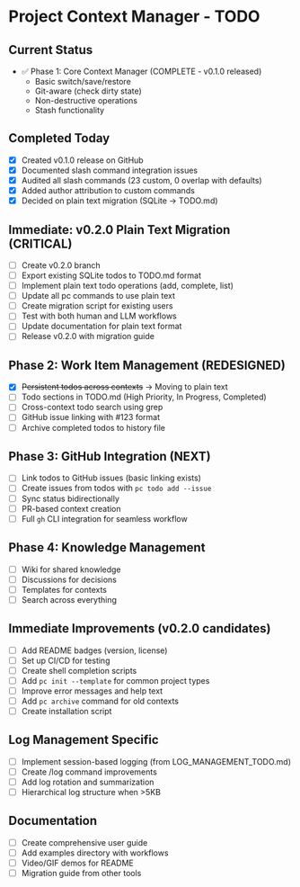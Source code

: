 # Project Context Manager - TODO

## Current Status
- ✅ Phase 1: Core Context Manager (COMPLETE - v0.1.0 released)
  - Basic switch/save/restore
  - Git-aware (check dirty state)
  - Non-destructive operations
  - Stash functionality

## Completed Today
- [x] Created v0.1.0 release on GitHub
- [x] Documented slash command integration issues
- [x] Audited all slash commands (23 custom, 0 overlap with defaults)
- [x] Added author attribution to custom commands
- [x] Decided on plain text migration (SQLite → TODO.md)

## Immediate: v0.2.0 Plain Text Migration (CRITICAL)
- [ ] Create v0.2.0 branch
- [ ] Export existing SQLite todos to TODO.md format
- [ ] Implement plain text todo operations (add, complete, list)
- [ ] Update all pc commands to use plain text
- [ ] Create migration script for existing users
- [ ] Test with both human and LLM workflows
- [ ] Update documentation for plain text format
- [ ] Release v0.2.0 with migration guide

## Phase 2: Work Item Management (REDESIGNED)
- [x] ~~Persistent todos across contexts~~ → Moving to plain text
- [ ] Todo sections in TODO.md (High Priority, In Progress, Completed)
- [ ] Cross-context todo search using grep
- [ ] GitHub issue linking with #123 format
- [ ] Archive completed todos to history file

## Phase 3: GitHub Integration (NEXT)
- [ ] Link todos to GitHub issues (basic linking exists)
- [ ] Create issues from todos with `pc todo add --issue`
- [ ] Sync status bidirectionally
- [ ] PR-based context creation
- [ ] Full `gh` CLI integration for seamless workflow

## Phase 4: Knowledge Management
- [ ] Wiki for shared knowledge
- [ ] Discussions for decisions
- [ ] Templates for contexts
- [ ] Search across everything

## Immediate Improvements (v0.2.0 candidates)
- [ ] Add README badges (version, license)
- [ ] Set up CI/CD for testing
- [ ] Create shell completion scripts
- [ ] Add `pc init --template` for common project types
- [ ] Improve error messages and help text
- [ ] Add `pc archive` command for old contexts
- [ ] Create installation script

## Log Management Specific
- [ ] Implement session-based logging (from LOG_MANAGEMENT_TODO.md)
- [ ] Create /log command improvements
- [ ] Add log rotation and summarization
- [ ] Hierarchical log structure when >5KB

## Documentation
- [ ] Create comprehensive user guide
- [ ] Add examples directory with workflows
- [ ] Video/GIF demos for README
- [ ] Migration guide from other tools